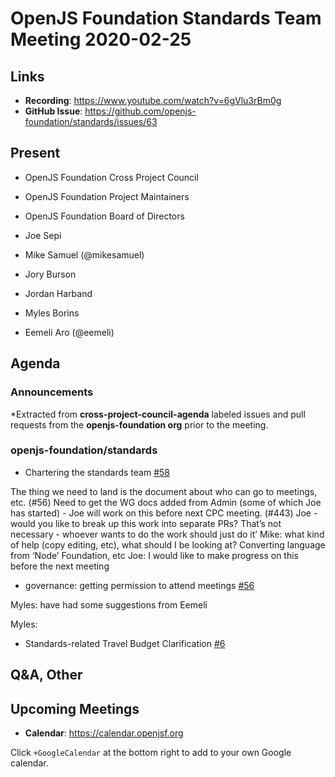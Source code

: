# OpenJS Foundation Standards Team Meeting 2020-02-25

## Links

* **Recording**: https://www.youtube.com/watch?v=6gVlu3rBm0g
* **GitHub Issue**: https://github.com/openjs-foundation/standards/issues/63

## Present

* OpenJS Foundation Cross Project Council
* OpenJS Foundation Project Maintainers
* OpenJS Foundation Board of Directors

* Joe Sepi
* Mike Samuel (@mikesamuel)
* Jory Burson
* Jordan Harband
* Myles Borins
* Eemeli Aro (@eemeli)

## Agenda

### Announcements

*Extracted from **cross-project-council-agenda** labeled issues and pull requests from the **openjs-foundation org** prior to the meeting.



### openjs-foundation/standards

* Chartering the standards team [#58](https://github.com/openjs-foundation/standards/issues/58)

The thing we need to land is the document about who can go to meetings, etc.  (#56)
Need to get the WG docs added from Admin (some of which Joe has started) - Joe will work on this before next CPC meeting.  (#443)
Joe - would you like to break up this work into separate PRs?
That’s not necessary - whoever wants to do the work should just do it’
Mike: what kind of help (copy editing, etc), what should I be looking at?
Converting language from ‘Node’ Foundation, etc
Joe: I would like to make progress on this before the next meeting

* governance: getting permission to attend meetings [#56](https://github.com/openjs-foundation/standards/pull/56)

Myles: have had some suggestions from Eemeli

Myles: 

* Standards-related Travel Budget Clarification [#6](https://github.com/openjs-foundation/standards/issues/6)

## Q&A, Other

## Upcoming Meetings

* **Calendar**: https://calendar.openjsf.org

Click `+GoogleCalendar` at the bottom right to add to your own Google calendar.



